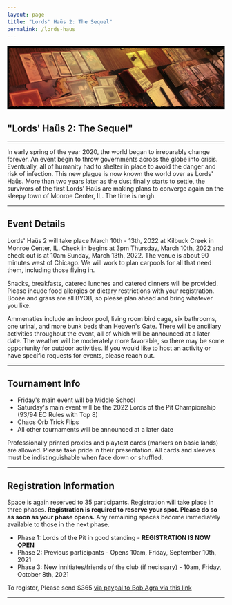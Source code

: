 ```yaml
---
layout: page
title: "Lords' Haüs 2: The Sequel"
permalink: /lords-haus
---
```


![](/assets/images/site/os-edh.jpg)

## "Lords' Haüs 2: The Sequel"

---

In early spring of the year 2020, the world began to irreparably change forever. An event begin to throw governments across the globe into crisis. Eventually, all of humanity had to shelter in place to avoid the danger and risk of infection. This new plague is now known the world over as Lords' Haüs. More than two years later as the dust finally starts to settle, the survivors of the first Lords' Haüs are making plans to converge again on the sleepy town of Monroe Center, IL. The time is neigh.

---

## Event Details

Lords' Haüs 2 will take place March 10th - 13th, 2022 at Kilbuck Creek in Monroe Center, IL. Check in begins at 3pm Thursday, March 10th, 2022 and check out is at 10am Sunday, March 13th, 2022. The venue is about 90 minutes west of Chicago. We will work to plan carpools for all that need them, including those flying in.

Snacks, breakfasts, catered lunches and catered dinners will be provided. Please incude food allergies or dietary restrictions with your registration. Booze and grass are all BYOB, so please plan ahead and bring whatever you like.

Ammenaties include an indoor pool, living room bird cage, six bathrooms, one urinal, and more bunk beds than Heaven's Gate. There will be ancillary activities throughout the event, all of which will be announced at a later date. The weather will be moderately more favorable, so there may be some opportunity for outdoor activities. If you would like to host an activity or have specific requests for events, please reach out.

---

## Tournament Info

- Friday's main event will be Middle School
- Saturday's main event will be the 2022 Lords of the Pit Championship (93/94 EC Rules with Top 8)
- Chaos Orb Trick Flips
- All other tournaments will be announced at a later date

Professionally printed proxies and playtest cards (markers on basic lands) are allowed. Please take pride in their presentation. All cards and sleeves must be indistinguishable when face down or shuffled.

---

## Registration Information

Space is again reserved to 35 participants. Registration will take place in three phases. **Registration is required to reserve your spot. Please do so as soon as your phase opens.** Any remaining spaces become immediately available to those in the next phase.

- Phase 1: Lords of the Pit in good standing - **REGISTRATION IS NOW OPEN**
- Phase 2: Previous participants - Opens 10am, Friday, September 10th, 2021
- Phase 3: New innitiates/friends of the club (if necissary) - 10am, Friday, October 8th, 2021

To register, Please send $365 [via paypal to Bob Agra via this link](https://paypal.me/bobagra?locale.x=en_US)

---
